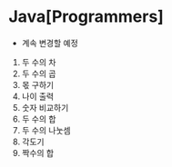 # Java[Programmers]
* 계속 변경할 예정


1. 두 수의 차
2. 두 수의 곱
3. 몫 구하기
4. 나이 출력
5. 숫자 비교하기
6. 두 수의 합
7. 두 수의 나눗셈
8. 각도기
9. 짝수의 합
